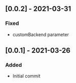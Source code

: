## [0.0.2] - 2021-03-31

### Fixed

- customBackend parameter

## [0.0.1] - 2021-03-26

### Added

- Initial commit
